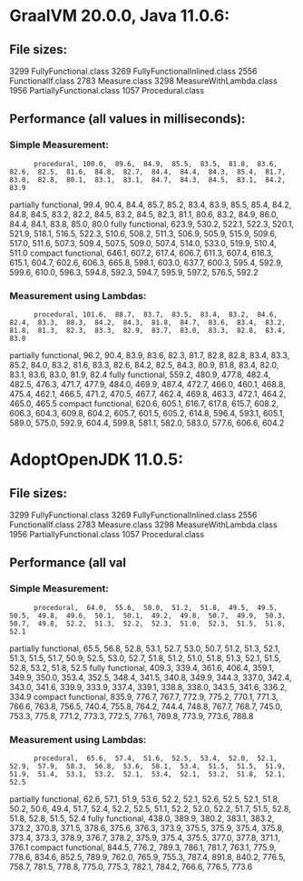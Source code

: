 # GraalVM 20.0.0, Java 11.0.6:

## File sizes:
3299 FullyFunctional.class
3269 FullyFunctionalInlined.class
2556 FunctionalIf.class
2783 Measure.class
3298 MeasureWithLambda.class
1956 PartiallyFunctional.class
1057 Procedural.class

## Performance (all values in milliseconds):

### Simple Measurement:
          procedural, 100.0,  89.6,  84.9,  85.5,  83.5,  81.8,  83.6,  82.6,  82.5,  81.6,  84.8,  82.7,  84.4,  84.4,  84.3,  85.4,  81.7,  83.0,  82.8,  80.1,  83.1,  83.1,  84.7,  84.3,  84.5,  83.1,  84.2,  83.9
partially functional,  99.4,  90.4,  84.4,  85.7,  85.2,  83.4,  83.9,  85.5,  85.4,  84.2,  84.8,  84.5,  83.2,  82.2,  84.5,  83.2,  84.5,  82.3,  81.1,  80.6,  83.2,  84.9,  86.0,  84.4,  84.1,  83.8,  85.0,  80.0
    fully functional, 623.9, 530.2, 522.1, 522.3, 520.1, 521.9, 518.1, 516.5, 522.3, 510.6, 508.2, 511.3, 506.9, 505.9, 515.9, 509.6, 517.0, 511.6, 507.3, 509.4, 507.5, 509.0, 507.4, 514.0, 533.0, 519.9, 510.4, 511.0
  compact functional, 646.1, 607.2, 617.4, 606.7, 611.3, 607.4, 616.3, 615.1, 604.7, 602.6, 606.3, 665.8, 598.1, 603.0, 637.7, 600.3, 595.4, 592.9, 599.6, 610.0, 596.3, 594.8, 592.3, 594.7, 595.9, 597.2, 576.5, 592.2

### Measurement using Lambdas:
          procedural, 101.6,  88.7,  83.7,  83.5,  83.4,  83.2,  84.6,  82.4,  83.3,  88.3,  84.2,  84.3,  81.8,  84.7,  83.6,  83.4,  83.2,  81.8,  81.3,  82.3,  83.3,  82.9,  83.7,  83.0,  83.3,  82.8,  83.4,  83.0
partially functional,  96.2,  90.4,  83.9,  83.6,  82.3,  81.7,  82.8,  82.8,  83.4,  83.3,  85.2,  84.0,  83.2,  81.6,  83.3,  82.6,  84.2,  82.5,  84.3,  80.9,  81.8,  83.4,  82.0,  83.1,  83.6,  83.0,  81.9,  82.4
    fully functional, 559.2, 480.9, 477.8, 482.4, 482.5, 476.3, 471.7, 477.9, 484.0, 469.9, 487.4, 472.7, 466.0, 460.1, 468.8, 475.4, 462.1, 466.5, 471.2, 470.5, 467.7, 462.4, 469.8, 463.3, 472.1, 464.2, 465.0, 465.5
  compact functional, 620.6, 605.1, 616.7, 617.8, 615.7, 608.2, 606.3, 604.3, 609.8, 604.2, 605.7, 601.5, 605.2, 614.8, 596.4, 593.1, 605.1, 589.0, 575.0, 592.9, 604.4, 599.8, 581.1, 582.0, 583.0, 577.6, 606.6, 604.2

# AdoptOpenJDK 11.0.5:

## File sizes:
3299 FullyFunctional.class
3269 FullyFunctionalInlined.class
2556 FunctionalIf.class
2783 Measure.class
3298 MeasureWithLambda.class
1956 PartiallyFunctional.class
1057 Procedural.class

## Performance (all val

### Simple Measurement:
          procedural,  64.0,  55.6,  50.0,  51.2,  51.8,  49.5,  49.5,  50.5,  49.8,  49.6,  50.1,  50.1,  49.2,  49.8,  50.7,  49.9,  50.3,  50.7,  49.8,  52.2,  51.3,  52.2,  52.3,  51.0,  52.3,  51.5,  51.8,  52.1
partially functional,  65.5,  56.8,  52.8,  53.1,  52.7,  53.0,  50.7,  51.2,  51.3,  52.1,  51.3,  51.5,  51.7,  50.9,  52.5,  53.0,  52.7,  51.8,  51.2,  51.0,  51.8,  51.3,  52.1,  51.5,  52.8,  53.2,  51.8,  52.5
    fully functional, 409.3, 339.4, 361.6, 406.4, 359.1, 349.9, 350.0, 353.4, 352.5, 348.4, 341.5, 340.8, 349.9, 344.3, 337.0, 342.4, 343.0, 341.6, 339.9, 333.9, 337.4, 339.1, 338.8, 338.0, 343.5, 341.6, 336.2, 334.9
  compact functional, 835.9, 776.7, 767.7, 772.9, 775.2, 770.1, 771.3, 766.6, 763.8, 756.5, 740.4, 755.8, 764.2, 744.4, 748.8, 767.7, 768.7, 745.0, 753.3, 775.8, 771.2, 773.3, 772.5, 776.1, 769.8, 773.9, 773.6, 788.8

### Measurement using Lambdas:
          procedural,  65.6,  57.4,  51.6,  52.5,  53.4,  52.0,  52.1,  52.9,  57.9,  58.3,  56.8,  53.6,  58.1,  53.4,  51.5,  51.5,  51.9,  51.9,  51.4,  53.1,  53.2,  52.1,  53.4,  52.1,  53.2,  51.8,  52.1,  52.5
partially functional,  62.6,  57.1,  51.9,  53.6,  52.2,  52.1,  52.6,  52.5,  52.1,  51.8,  50.2,  50.6,  49.4,  51.7,  52.4,  52.2,  52.5,  51.1,  52.2,  52.0,  52.2,  51.7,  51.5,  52.8,  51.8,  52.8,  51.5,  52.4
    fully functional, 438.0, 389.9, 380.2, 383.1, 383.2, 373.2, 370.8, 371.5, 378.6, 375.6, 376.3, 373.9, 375.5, 375.9, 375.4, 375.8, 373.4, 373.3, 378.9, 376.7, 378.2, 375.9, 375.4, 375.5, 377.0, 377.8, 371.1, 376.1
  compact functional, 844.5, 776.2, 789.3, 786.1, 781.7, 763.1, 775.9, 778.6, 834.6, 852.5, 789.9, 762.0, 765.9, 755.3, 787.4, 891.8, 840.2, 776.5, 758.7, 781.5, 778.8, 775.0, 775.3, 782.1, 784.2, 766.6, 776.5, 773.6
